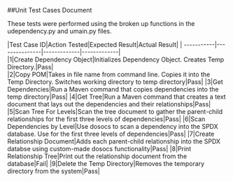 ##Unit Test Cases Document

These tests were performed using the broken up functions in the udependency.py and umain.py files.

|Test Case ID|Action Tested|Expected Result|Actual Result|
| -----------|---------------|-------------|-------------|<br/>
|1|Create Dependency Object|Initializes Dependency Object. Creates Temp Directory.|Pass|<br/>
|2|Copy POM|Takes in file name from command line. Copies it into the Temp Directory. Switches working directory to temp directory|Pass|
|3|Get Dependencies|Run a Maven command that copies dependencies into the temp directory|Pass|
|4|Get Tree|Run a Maven command that creates a text document that lays out the dependencies and their relationships|Pass|
|5|Scan Tree For Levels|Scan the tree document to gather the parent-child relationships for the first three levels of dependencies|Pass|
|6|Scan Dependencies by Level|Use dosocs to scan a dependency into the SPDX database. Use for the first three levels of dependencies|Pass|
|7|Create Relationship Document|Adds each parent-child relationship into the SPDX databse using custom-made dosocs functionality|Pass|
|8|Print Relationship Tree|Print out the relationship document from the database|Fail|
|9|Delete the Temp Directory|Removes the temporary directory from the system|Pass|
